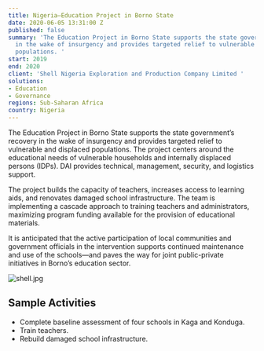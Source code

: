 ```yaml
---
title: Nigeria—Education Project in Borno State
date: 2020-06-05 13:31:00 Z
published: false
summary: 'The Education Project in Borno State supports the state government’s recovery
  in the wake of insurgency and provides targeted relief to vulnerable and displaced
  populations. '
start: 2019
end: 2020
client: 'Shell Nigeria Exploration and Production Company Limited '
solutions:
- Education
- Governance
regions: Sub-Saharan Africa
country: Nigeria
---
```


The Education Project in Borno State supports the state government’s recovery in the wake of insurgency and provides targeted relief to vulnerable and displaced populations. The project centers around the educational needs of vulnerable households and internally displaced persons (IDPs). DAI provides technical, management, security, and logistics support.

The project builds the capacity of teachers, increases access to learning aids, and renovates damaged school infrastructure. The team is implementing a cascade approach to training teachers and administrators, maximizing program funding available for the provision of educational materials. 

It is anticipated that the active participation of local communities and government officials in the intervention supports continued maintenance and use of the schools—and paves the way for joint public-private initiatives in Borno’s education sector.

![shell.jpg](/uploads/shell.jpg)

## Sample Activities

* Complete baseline assessment of four schools in Kaga and Konduga. 
* Train teachers.
* Rebuild damaged school infrastructure. 